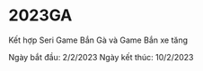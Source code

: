 # 2023GA


Kết hợp Seri Game Bắn Gà và Game Bắn xe tăng

Ngày bắt đầu: 2/2/2023
Ngày kết thúc: 10/2/2023
